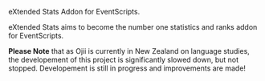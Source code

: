 eXtended Stats Addon for EventScripts.

eXtended Stats aims to become the number one statistics and ranks addon for EventScripts.

**Please Note** that as Ojii is currently in New Zealand on language studies, the developement of this project is significantly slowed down, but not stopped. Developement is still in progress and improvements are made!